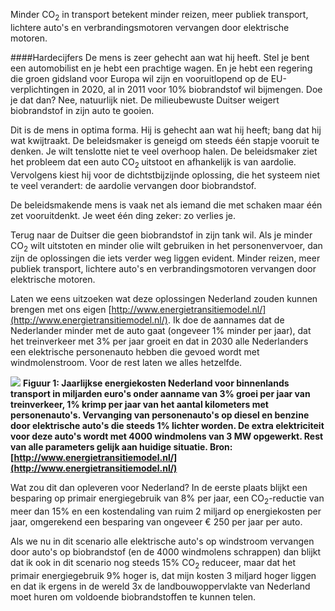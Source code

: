 Minder CO<sub>2</sub> in transport betekent minder reizen, meer publiek
transport, lichtere auto's en verbrandingsmotoren vervangen door elektrische
motoren.&nbsp;

####Hardecijfers
De mens is zeer gehecht aan wat hij heeft. Stel je bent een
automobilist en je hebt een prachtige wagen. En je hebt een regering die groen
gidsland voor Europa wil zijn en vooruitlopend op de EU-verplichtingen in 2020,
al in 2011 voor 10% biobrandstof wil bijmengen. Doe je dat dan? Nee, natuurlijk
niet. De milieubewuste Duitser weigert biobrandstof in zijn auto te gooien.

Dit is de mens in optima forma. Hij is gehecht aan wat hij heeft; bang dat hij
wat kwijtraakt. De beleidsmaker is geneigd om steeds &eacute;&eacute;n stapje
vooruit te denken. Je wilt tenslotte niet te veel overhoop halen. De
beleidsmaker ziet het probleem dat een auto CO<sub>2 </sub>uitstoot en
afhankelijk is van aardolie. Vervolgens kiest hij voor de dichtstbijzijnde
oplossing, die het systeem niet te veel verandert: de aardolie vervangen door
biobrandstof.

De beleidsmakende mens is vaak net als iemand die met schaken maar
&eacute;&eacute;n zet vooruitdenkt. Je weet &eacute;&eacute;n ding zeker: zo
verlies je.

Terug naar de Duitser die geen biobrandstof in zijn tank wil. Als je minder
CO<sub>2</sub> wilt uitstoten en minder olie wilt gebruiken in het
personenvervoer, dan zijn de oplossingen die iets verder weg liggen evident.
Minder reizen, meer publiek transport, lichtere auto's en verbrandingsmotoren
vervangen door elektrische motoren.

Laten we eens uitzoeken wat deze oplossingen Nederland zouden kunnen brengen
met ons eigen
[http://www.energietransitiemodel.nl/](http://www.energietransitiemodel.nl/).
Ik doe de aannames dat de Nederlander minder met de auto gaat (ongeveer 1%
minder per jaar), dat het treinverkeer met 3% per jaar groeit en dat in 2030
alle Nederlanders een elektrische personenauto hebben die gevoed wordt met
windmolenstroom. Voor de rest laten we alles hetzelfde.

![](/assets/posts/biobrandstof.jpg) __Figuur 1: Jaarlijkse energiekosten
Nederland voor binnenlands transport in miljarden euro's onder aanname van 3%
groei per jaar van treinverkeer, 1% krimp per jaar van het aantal kilometers
met personenauto's. Vervanging van personenauto's op diesel en benzine door
elektrische auto's die steeds 1% lichter worden. De extra elektriciteit voor
deze auto's wordt met 4000 windmolens van 3 MW opgewerkt. Rest van alle
parameters gelijk aan huidige situatie. Bron:
[http://www.energietransitiemodel.nl/](http://www.energietransitiemodel.nl/)__

Wat zou dit dan opleveren voor Nederland? In de eerste plaats blijkt een
besparing op primair energiegebruik van 8% per jaar, een
CO<sub>2</sub>-reductie van meer dan 15% en een kostendaling van ruim 2 miljard
op energiekosten per jaar, omgerekend een besparing van ongeveer &euro; 250 per
jaar per auto.

Als we nu in dit scenario alle elektrische auto's op windstroom vervangen door
auto's op biobrandstof (en de 4000 windmolens schrappen) dan blijkt dat ik ook
in dit scenario nog steeds 15% CO<sub>2</sub> reduceer, maar dat het primair
energiegebruik 9% hoger is, dat mijn kosten 3 miljard hoger liggen en dat ik
ergens in de wereld 3x de landbouwoppervlakte van Nederland moet huren om
voldoende biobrandstoffen te kunnen telen.

